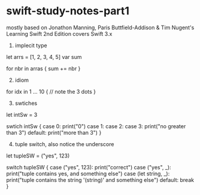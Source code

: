 # swift-study-notes-part1
mostly based on Jonathon Manning, Paris Buttfield-Addison &amp; Tim Nugent's Learning Swift 2nd Edition covers Swift 3.x


1) implecit type

let arrs = [1, 2, 3, 4, 5]
var sum

for nbr in  arras {
  sum += nbr
}


2) idiom

for idx in 1 ... 10 {
 // note the 3 dots
}


3) swtiches

let intSw = 3

swtich intSw {
case 0: 
  print("0")
case 1: 
case 2:
case 3:
  print("no greater than 3")
default:
  print("more than 3")
}


4) tuple switch, also notice the underscore

let tupleSW = ("yes", 123)

switch tupleSW {
 case ("yes", 123):
    print("correct")
 case ("yes", _):
    print("tuple contains yes, and something else")
 case (let string, _):
    print("tuple contains the string '\(string)' and something else")
 default: 
    break
}
 

